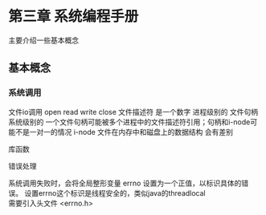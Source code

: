 # 第三章 系统编程手册

主要介绍一些基本概念
## 基本概念

### 系统调用

文件io调用  open read write close
文件描述符 是一个数字 进程级别的
文件句柄 系统级别的 一个文件句柄可能被多个进程中的文件描述符引用；句柄和i-node可能不是一对一的情况
i-node 文件在内存中和磁盘上的数据结构 会有差别

库函数


错误处理

系统调用失败时，会将全局整形变量 errno 设置为一个正值，以标识具体的错误。 
设置errno这个标识是线程安全的，类似java的threadlocal  
需要引入头文件 <errno.h>


